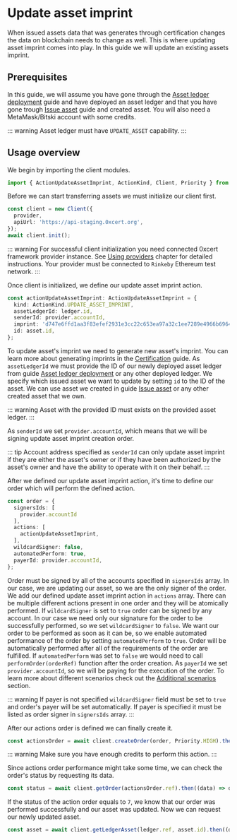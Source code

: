 # Update asset imprint

When issued assets data that was generates through certification changes the data on blockchain needs to change as well. This is where updating asset imprint comes into play.
In this guide we will update an existing assets imprint.

## Prerequisites

In this guide, we will assume you have gone through the [Asset ledger deployment](asset-ledger-deployment.html#asset-ledger-deployment) guide and have deployed an asset ledger and that you have gone trough [Issue asset](asset-ledger-deployment.html#asset-ledger-deployment) guide and created asset. You will also need a MetaMask/Bitski account with some credits.

::: warning
Asset ledger must have `UPDATE_ASSET` capability.
:::

## Usage overview

We begin by importing the client modules.

```ts
import { ActionUpdateAssetImprint, ActionKind, Client, Priority } from "@0xcert/client";
```

Before we can start transferring assets we must initialize our client first.

```ts
const client = new Client({
  provider,
  apiUrl: 'https://api-staging.0xcert.org',
});
await client.init();
```
::: warning
For successful client initialization you need connected 0xcert framework provider instance. See [Using providers](providers.html#providers) chapter for detailed instructions. Your provider must be connected to `Rinkeby` Ethereum test network.
:::

Once client is initialized, we define our update asset imprint action.

```ts
const actionUpdateAssetImprint: ActionUpdateAssetImprint = {
  kind: ActionKind.UPDATE_ASSET_IMPRINT,
  assetLedgerId: ledger.id,
  senderId: provider.accountId,
  imprint: 'd747e6ffd1aa3f83efef2931e3cc22c653ea97a32c1ee7289e4966b6964ecdfb',
  id: asset.id,
};
```

To update asset's imprint we need to generate new asset's imprint. You can learn more about generating imprints in the [Certification](certification.html#certification) guide. As `assetLedgerId` we must provide the ID of our newly deployed asset ledger from guide [Asset ledger deployment](asset-ledger-deployment.html#asset-ledger-deployment) or any other deployed ledger. We specify which issued asset we want to update by setting `id` to the ID of the asset. We can use asset we created in guide [Issue asset](issue-asset.html#issue-asset) or any other created asset that we own.

::: warning
Asset with the provided ID must exists on the provided asset ledger.
:::

As `senderId` we set `provider.accountId`, which means that we will be signing update asset imprint creation order.

::: tip
Account address specified as `senderId` can only update asset imprint if they are either the asset's owner or if they have been authorized by the asset's owner and have the ability to operate with it on their behalf.
:::

After we defined our update asset imprint action, it's time to define our order which will perform the defined action.

```ts
const order = {
  signersIds: [
    provider.accountId
  ],
  actions: [
    actionUpdateAssetImprint,
  ],
  wildcardSigner: false,
  automatedPerform: true,
  payerId: provider.accountId,
};
```

Order must be signed by all of the accounts specified in `signersIds` array. In our case, we are updating our asset, so we are the only signer of the order. We add our defined update asset imprint action in `actions` array. There can be multiple different actions present in one order and they will be atomically performed. If `wildcardSigner` is set to `true` order can be signed by any account. In our case we need only our signature for the order to be successfully performed, so we set `wildcardSigner` to `false`. We want our order to be performed as soon as it can be, so we enable automated performance of the order by setting `automatedPerform` to `true`. Order will be automatically performed after all of the requirements of the order are fulfilled. If `automatedPerform` was set to `false` we would need to call `performOrder(orderRef)` function after the order creation. As `payerId` we set `provider.accountId`, so we will be paying for the execution of the order. To learn more about different scenarios check out the [Additional scenarios](additional-scenarions.html) section.

::: warning
If payer is not specified `wildcardSigner` field must be set to `true` and order's payer will be set automatically. If payer is specified it must be listed as order signer in `signersIds` array.
:::

After our actions order is defined we can finally create it.

```ts
const actionsOrder = await client.createOrder(order, Priority.HIGH).then((data) => data.data);
```

::: warning
Make sure you have enough credits to perform this action.
:::

Since actions order performance might take some time, we can check the order's status by requesting its data.

```ts
const status = await client.getOrder(actionsOrder.ref).then((data) => data.data.status);
```

If the status of the action order equals to `7`, we know that our order was performed successfully and our asset was updated. Now we can request our newly updated asset.

```ts
const asset = await client.getLedgerAsset(ledger.ref, asset.id).then((data) => data.data);
```